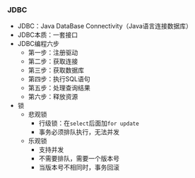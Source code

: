### JDBC
- JDBC：Java DataBase Connectivity（Java语言连接数据库）
- JDBC本质：一套接口
- JDBC编程六步
    - 第一步：注册驱动
    - 第二步：获取连接
    - 第三步：获取数据库
    - 第四步：执行SQL语句
    - 第五步：处理查询结果
    - 第六步：释放资源
- 锁
    - 悲观锁
        - 行级锁：在`select`后面加`for update`
        - 事务必须排队执行，无法并发
    - 乐观锁
        - 支持并发
        - 不需要排队，需要一个版本号
        - 当版本号不相同时，事务回滚